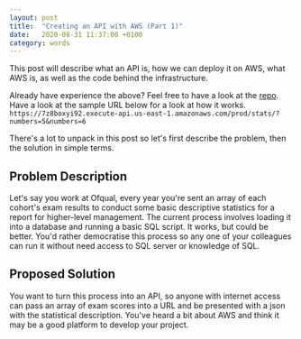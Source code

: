 ```yaml
---
layout: post
title:  "Creating an API with AWS (Part 1)"
date:   2020-08-31 11:37:00 +0100
category: words
---
```


[test-api-link]: https://7z8boxyi92.execute-api.us-east-1.amazonaws.com/prod/stats/?numbers=5&numbers=6
[repo-link]: https://github.com/DanielTemesgen/aws_statistical_calculator

This post will describe what an API is, how we can deploy it on AWS, what AWS is, as well as the code behind the infrastructure.


Already have experience the above?
Feel free to have a look at the [repo][repo-link].
Have a look at the sample URL below for a look at how it works.
`https://7z8boxyi92.execute-api.us-east-1.amazonaws.com/prod/stats/?numbers=5&numbers=6`

There's a lot to unpack in this post so let's first describe the problem, then the solution in simple terms.

## Problem Description
Let's say you work at Ofqual, every year you're sent an array of each cohort's exam results to conduct some basic descriptive statistics for a report for higher-level management. The current process involves loading it into a database and running a basic SQL script. It works, but could be better. 
You'd rather democratise this process so any one of your colleagues can run it without need access to SQL server or knowledge of SQL.

## Proposed Solution
You want to turn this process into an API, so anyone with internet access can pass an array of exam scores into a URL and be presented with a json with the statistical description. You've heard a bit about AWS and think it may be a good platform to develop your project.

